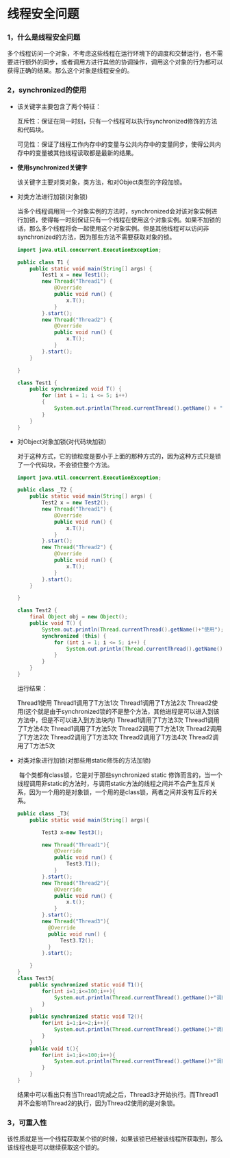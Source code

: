 # 线程安全问题

### 1，什么是线程安全问题

​	多个线程访问一个对象，不考虑这些线程在运行环境下的调度和交替运行，也不需要进行额外的同步，或者调用方进行其他的协调操作，调用这个对象的行为都可以获得正确的结果。那么这个对象是线程安全的。

### 2，synchronized的使用

+ 该关键字主要包含了两个特征：

  互斥性：保证在同一时刻，只有一个线程可以执行synchronized修饰的方法和代码块。

  可见性：保证了线程工作内存中的变量与公共内存中的变量同步，使得公共内存中的变量被其他线程读取都是最新的结果。

+ **使用synchronized关键字**

  该关键字主要对类对象，类方法，和对Object类型的字段加锁。

+ 对类方法进行加锁(对象锁)

  ​	当多个线程调用同一个对象实例的方法时，synchronized会对该对象实例进行加锁，使得每一时刻保证只有一个线程在使用这个对象实例。如果不加锁的话，那么多个线程将会一起使用这个对象实例。但是其他线程可以访问非synchronized的方法，因为那些方法不需要获取对象的锁。

  ~~~ java
  import java.util.concurrent.ExecutionException;
  
  public class T1 {
      public static void main(String[] args) {
          Test1 x = new Test1();
          new Thread("Thread1") {
              @Override
              public void run() {
                  x.T();               
              }
          }.start();
          new Thread("Thread2") {
              @Override
              public void run() {
                  x.T();
              }
          }.start();
      }
  
  }
  
  class Test1 {
      public synchronized void T() {
          for (int i = 1; i <= 5; i++)
          {
              System.out.println(Thread.currentThread().getName() + "调用T方法" + i + "次");
          }
      }
  }
  ~~~

+ 对Object对象加锁(对代码块加锁)

  ​	对于这种方式，它的锁粒度是要小于上面的那种方式的，因为这种方式只是锁了一个代码块，不会锁住整个方法。

  ~~~ java
  import java.util.concurrent.ExecutionException;
  
  public class _T2 {
      public static void main(String[] args) {
          Test2 x = new Test2();
          new Thread("Thread1") {
              @Override
              public void run() {
                  x.T();
              }
          }.start();
          new Thread("Thread2") {
              @Override
              public void run() {
                  x.T();
              }
          }.start();
      }
  
  }
  
  class Test2 {
      final Object obj = new Object();
      public void T() {
          System.out.println(Thread.currentThread().getName()+"使用");
          synchronized (this) {
              for (int i = 1; i <= 5; i++) {
                  System.out.println(Thread.currentThread().getName() + "调用了T方法" + i + "次");
              }
          }
      }
  }
  ~~~

  运行结果：

  Thread1使用
  Thread1调用了T方法1次
  Thread1调用了T方法2次
  Thread2使用(这个就是由于synchronized锁的不是整个方法，其他进程是可以进入到该方法中，但是不可以进入到方法块内)
  Thread1调用了T方法3次
  Thread1调用了T方法4次
  Thread1调用了T方法5次
  Thread2调用了T方法1次
  Thread2调用了T方法2次
  Thread2调用了T方法3次
  Thread2调用了T方法4次
  Thread2调用了T方法5次

+ 对类对象进行加锁(对那些用static修饰的方法加锁)

  ​	每个类都有class锁，它是对于那些synchronized static 修饰而言的，当一个线程调用非static的方法时，与调用static方法的线程之间并不会产生互斥关系，因为一个用的是对象锁，一个用的是class锁，两者之间并没有互斥的关系。

  ~~~ java
  public class _T3{
      public static void main(String[] args){
  
          Test3 x=new Test3();
  
          new Thread("Thread1"){
              @Override
              public void run() {
                  Test3.T1();
              }
          }.start();
          new Thread("Thread2"){
              @Override
              public void run() {
                  x.t();
              }
          }.start();
          new Thread("Thread3"){
            @Override
            public void run() {
                Test3.T2();
            }  
          }.start();
  
      }
  }
  class Test3{
      public synchronized static void T1(){
          for(int i=1;i<=100;i++){
              System.out.println(Thread.currentThread().getName()+"调用了T1方法"+i+"次");
          }       
      }
      public synchronized static void T2(){
          for(int i=1;i<=2;i++){
              System.out.println(Thread.currentThread().getName()+"调用了T2方法"+i+"次");
          }
      }
      public void t(){
          for(int i=1;i<=100;i++){
              System.out.println(Thread.currentThread().getName()+"调用了t方法"+i+"次");
          }
      }
  }
  ~~~



  结果中可以看出只有当Thread1完成之后，Thread3才开始执行。而Thread1并不会影响Thread2的执行，因为Thread2使用的是对象锁。

### 3，可重入性

​	该性质就是当一个线程获取某个锁的时候，如果该锁已经被该线程所获取到，那么该线程也是可以继续获取这个锁的。